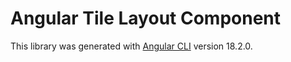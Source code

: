 # Angular Tile Layout Component

This library was generated with [Angular CLI](https://github.com/angular/angular-cli) version 18.2.0.
